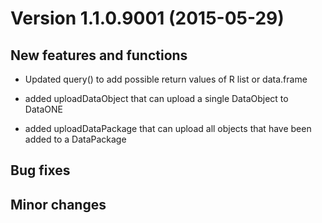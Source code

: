 # Version 1.1.0.9001 (2015-05-29)

## New features and functions

* Updated query() to add possible return values of R list or data.frame

* added uploadDataObject that can upload a single DataObject to DataONE

* added uploadDataPackage that can upload all objects that have been added to a DataPackage

## Bug fixes

## Minor changes

